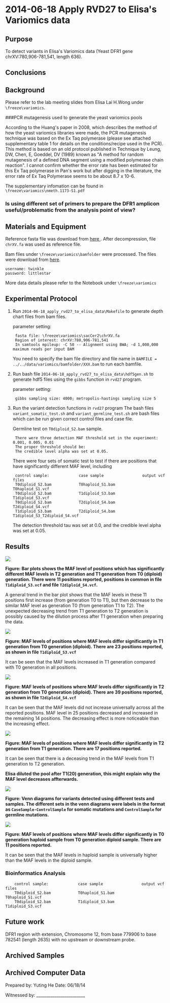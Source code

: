 2014-06-18 Apply RVD27 to Elisa's Variomics data
==============================

Purpose
------------
To detect variants in Elisa's Variomics data (Yeast DFR1 gene chrXV:780,906-781,541, length 636). 

Conclusions
-----------------

Background
----------------
Please refer to the lab meeting slides from Elisa Lai H.Wong under `\freeze\variomics`.

###PCR mutagenesis used to generate the yeast variomics pools

According to the Huang's paper in 2008, which describes the method of how the yeast variomics libraries were made, the PCR mutagenesis technique was based on the Ex Taq polymerase (please see attached supplementary table 1 for details on the conditions/recipe used in the PCR). This method is based on an old protocol published in Technique by Leung, DW, Chen, E, Goeddel, DV (1989) known as "A method for random mutagenesis of a defined DNA segment using a modified polymerase chain reaction". I cannot confirm whether the error rate has been estimated for this Ex Taq polymerase in Pan's work but after digging in the literature, the error rate of Ex Taq Polymerase seems to be about 8.7 x 10-6.

The supplementary infomation can be found in `\freeze\variomics\nmeth.1173-S1.pdf`

### Is using different set of primers to prepare the DFR1 amplicon useful/problematic from the analysis point of view?

Materials and Equipment
------------------------------
Reference fasta file was download from [here ](http://hgdownload-test.cse.ucsc.edu/goldenPath/sacCer2/chromosomes/ ). After decompression, file `chrXV.fa` was used as reference file.

Bam files under `\freeze\variomics\bamfolder` were processed. The files were download from [here](http://chemogenomics.pharmacy.ubc.ca/MAU/NGS_LINKS/A9JEK/A9JEK/).

	username: twinkle
	password: littlestar
More data details please refer to the Notebook under `\freeze\variomics`


Experimental Protocol
---------------------------
1. Run `2014-06-18_apply_rvd27_to_elisa_data\Makefile` to generate depth chart files from bam files.

	parameter setting:

		fasta file: \freeze\variomics\sacCer2\chrXV.fa
		Region of interest: chrXV:780,906-781,541 
		In samtools mpileup: -C 50 -- Alignment using BWA; -d 1,000,000 maximum reads per input BAM
	You need to specify the bam file directory and file name in `BAMFILE = ../../data/variomics/bamfolder/XXX.bam` to run each bamfile.
2. Run bash file `2014-06-18_apply_rvd27_to_elisa_data\hdf5gen.sh` to generate hdf5 files using the `gibbs` function in `rvd27` program. 

	parameter setting:

		gibbs sampling size: 4000; metropolis-hastings sampling size 5
3. Run the variant detection functions in `rvd27` program
	The bash files `variant_somatic_test.sh` and `variant_germline_test.sh` are bash files which can be run given correct control files and case file.

	Germline test on `T0diploid_S2.bam` sample. 

		There were three detection MAF threshold set in the experiment: 0.001, 0.005, 0.01
		The proper threshold should be:
		The credible level alpha was set at 0.05.

	There were four sets of somatic test to test if there are positions that have significantly different MAF level, including

		control sample:				case sample					output vcf files
		T0diploid_S2.bam			T0haploid_S1.bam			T0haploid_S1.vcf 
		T0diploid_S2.bam			T1diploid_S3.bam			T1diploid_S3.vcf	
		T0diploid_S2.bam			T2diploid_S4.bam			T2diploid_S4.vcf	
		T1diploid_S3.bam			T2diploid_S4.bam			T1diploid_S3_T2diploid_S4.vcf

	The detection threshold tau was set at 0.0, and the credible level alpha was set at 0.05. 

Results
-----------
![](T0S2T1T3POSbar.png)

**Figure: Bar plots shows the MAF level of positions which has significantly different MAF levels in T2 generation and T1 generation from T0 (diploid) generation. There were 11 positions reported, positions in common in file `T1diploid_S3.vcf` and file `T2diploid_S4.vcf`.**

A general trend in the bar plot shows that the MAF levels in these 11 positions first increase (from generation T0 to T1), but then decrease to the similar MAF level as generation T0 (from generation T1 to T2). The unexpected decreasing trend from T1 generation to T2 generation is possibly caused by the dilution process after T1 generation when preparing the data. 

![](T1_T0S2.png)

**Figure: MAF levels of positions where MAF levels differ significantly in T1 generation from T0 generation (diploid). There are 23 positions reported, as shown in file `T1diploid_S3.vcf`**

It can be seen that the MAF levels increased in T1 generation compared with T0 generation in all positions. 

![](T2_T0S2.png)

**Figure: MAF levels of positions where MAF levels differ significantly in T2 generation from T0 generation (diploid). There are 39 positions reported, as shown in file `T2diploid_S4.vcf`**

It can be seen that the MAF levels did not increase universally across all the reported positions. MAF level in 25 positions decreased and increased in the remaining 14 positions. The decreasing effect is more noticeable than the increasing effect. 


![](T2_T1.png)

**Figure: MAF levels of positions where MAF levels differ significantly in T2 generation from T1 generation. There are 17 positions reported.**

It can be seen that there is a deceasing trend in the MAF levels from T1 generation to T2 generation. 

**Elisa diluted the pool after T1(20) generation, this might explain why the MAF level decreases affterwards.**

![](vennfig.png)

**Figure: Venn diagrams for variants detected using different tests and samples. The different sets in the venn diagrams were labels in the format as `CaseSample-ControlSample` for somatic mutations and `ControlSample` for germline mutations.**



![](T0S2_T0S1.png)

**Figure: MAF levels of positions where MAF levels differ significantly in T0 generation haploid sample from T0 generation diploid sample. There are 11 positions reported.**

It can be seen that the MAF levels in haploid sample is universally higher than the MAF levels in the diploid sample. 

### Bioinformatics Analysis
		control sample:				case sample					output vcf files
		T0diploid_S2.bam			T0haploid_S1.bam			T0haploid_S1.vcf 
		T0diploid_S2.bam			T1diploid_S3.bam			T1diploid_S3.vcf	


Future work
------------------------
DFR1 region with extension, Chromosome 12, from base 779906 to base 782541 (length 2635) with no upstream or downstream probe.

Archived Samples
-------------------------

Archived Computer Data
------------------------------


Prepared by: Yuting He     Date: 06/18/14


Witnessed by: ________________________
